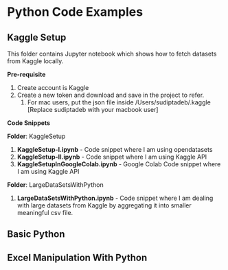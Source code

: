 # Python Code Examples

## Kaggle Setup
This folder contains Jupyter notebook which shows how to fetch datasets from Kaggle locally.

**Pre-requisite**
1. Create account is Kaggle
2. Create a new token and download and save in the project to refer. 
   1. For mac users, put the json file inside /Users/sudiptadeb/.kaggle [Replace sudiptadeb with your macbook user]

**Code Snippets**

**Folder**: KaggleSetup

1.  **KaggleSetup-I.ipynb** - Code snippet where I am using opendatasets
2.  **KaggleSetup-II.ipynb** - Code snippet where I am using Kaggle API
3.  **KaggleSetupInGoogleColab.ipynb** - Google Colab Code snippet where I am using Kaggle API

**Folder**: LargeDataSetsWithPython

1.  **LargeDataSetsWithPython.ipynb** - Code snippet where I am dealing with large datasets from Kaggle by aggregating it into smaller meaningful csv file.

## Basic Python

## Excel Manipulation With Python

